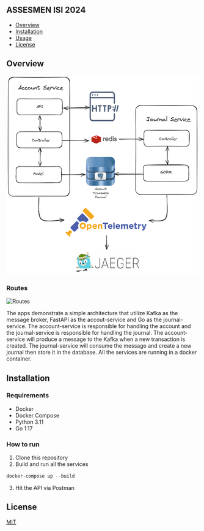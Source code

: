 ## ASSESMEN ISI 2024
- [Overview](#overview)
- [Installation](#installation)
- [Usage](#usage)
- [License](#license)

## Overview

![Architecture](asset/architecture_nt.png)

### Routes
![Routes](asset/default_route.png)

The apps demonstrate a simple architecture that utilize Kafka as the message broker, FastAPI as the accout-service and Go as the journal-service. The account-service is responsible for handling the account and the journal-service is responsible for handling the journal. The account-service will produce a message to the Kafka when a new transaction is created. The journal-service will consume the message and create a new journal then store it in the database. All the services are running in a docker container.

## Installation

### Requirements
- Docker
- Docker Compose
- Python 3.11
- Go 1.17

### How to run
1. Clone this repository
2. Build and run all the services
```powershell
docker-compose up --build
```
3. Hit the API via Postman

## License
[MIT](https://choosealicense.com/licenses/mit/)
